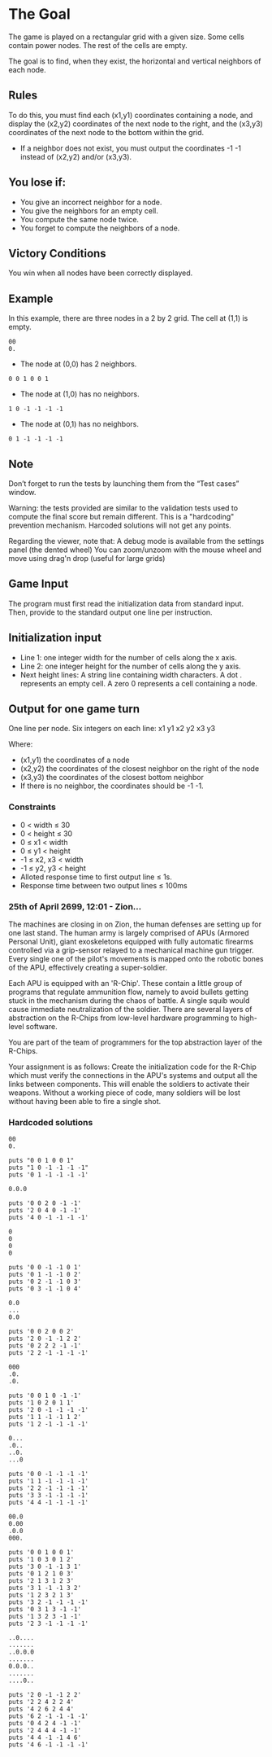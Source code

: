  # The Goal

The game is played on a rectangular grid with a given size. Some cells contain power nodes. The rest of the cells are empty.

The goal is to find, when they exist, the horizontal and vertical neighbors of each node.

## Rules

To do this, you must find each (x1,y1) coordinates containing a node, and display the (x2,y2) coordinates of the next node to the right, and the (x3,y3) coordinates of the next node to the bottom within the grid.

* If a neighbor does not exist, you must output the coordinates -1 -1 instead of (x2,y2) and/or (x3,y3).

## You lose if:

* You give an incorrect neighbor for a node.
* You give the neighbors for an empty cell.
* You compute the same node twice.
* You forget to compute the neighbors of a node.
 
## Victory Conditions

You win when all nodes have been correctly displayed.

## Example

In this example, there are three nodes in a 2 by 2 grid. The cell at (1,1) is empty.

``` 
00
0.
```
 
* The node at (0,0) has 2 neighbors.

```
0 0 1 0 0 1
```
 
* The node at (1,0) has no neighbors.

```
1 0 -1 -1 -1 -1
```
 
* The node at (0,1) has no neighbors.

```
0 1 -1 -1 -1 -1
```

## Note

Don’t forget to run the tests by launching them from the “Test cases” window.

Warning: the tests provided are similar to the validation tests used to compute the final score but remain different. This is a "hardcoding" prevention mechanism. Harcoded solutions will not get any points.

Regarding the viewer, note that:
A debug mode is available from the settings panel (the dented wheel)
You can zoom/unzoom with the mouse wheel and move using drag'n drop (useful for large grids)

## Game Input

The program must first read the initialization data from standard input. Then, provide to the standard output one line per instruction.

## Initialization input

* Line 1: one integer width for the number of cells along the x axis.
* Line 2: one integer height for the number of cells along the y axis.
* Next height lines: A string  line  containing  width  characters. A dot . represents an empty cell. A zero 0 represents a cell containing a node.

## Output for one game turn

One line per node. Six integers on each line:   x1  y1  x2  y2  x3  y3

Where:
* (x1,y1) the coordinates of a node
* (x2,y2) the coordinates of the closest neighbor on the right of the node
* (x3,y3) the coordinates of the closest bottom neighbor
* If there is no neighbor, the coordinates should be -1 -1.

### Constraints

* 0 < width ≤ 30
* 0 < height ≤ 30
* 0 ≤ x1 < width
* 0 ≤ y1 < height
* -1 ≤ x2, x3 < width
* -1 ≤ y2, y3 < height
* Alloted response time to first output line ≤ 1s.
* Response time between two output lines ≤ 100ms

### 25th of April 2699, 12:01 - Zion...

The machines are closing in on Zion, the human defenses are setting up for one last stand.
The human army is largely comprised of APUs (Armored Personal Unit), giant exoskeletons equipped with fully automatic firearms controlled via a grip-sensor relayed to a mechanical machine gun trigger. Every single one of the pilot's movements is mapped onto the robotic bones of the APU, effectively creating a super-soldier.

Each APU is equipped with an 'R-Chip'. These contain a little group of programs that regulate ammunition flow, namely to avoid bullets getting stuck in the mechanism during the chaos of battle. A single squib would cause immediate neutralization of the soldier.
There are several layers of abstraction on the R-Chips from low-level hardware programming to high-level software.

You are part of the team of programmers for the top abstraction layer of the R-Chips.

Your assignment is as follows: Create the initialization code for the R-Chip which must verify the connections in the APU's systems and output all the links between components.
This will enable the soldiers to activate their weapons. Without a working piece of code, many soldiers will be lost without having been able to fire a single shot.

### Hardcoded solutions

```
00
0.
```

```
puts "0 0 1 0 0 1"
puts "1 0 -1 -1 -1 -1"
puts '0 1 -1 -1 -1 -1'
```

```
0.0.0
```

```
puts '0 0 2 0 -1 -1'
puts '2 0 4 0 -1 -1'
puts '4 0 -1 -1 -1 -1'
```

```
0
0
0
0
```

```
puts '0 0 -1 -1 0 1'
puts '0 1 -1 -1 0 2'
puts '0 2 -1 -1 0 3'
puts '0 3 -1 -1 0 4'
```

```
0.0
...
0.0
```

```
puts '0 0 2 0 0 2'
puts '2 0 -1 -1 2 2'
puts '0 2 2 2 -1 -1'
puts '2 2 -1 -1 -1 -1'
```

```
000
.0.
.0.
```

```
puts '0 0 1 0 -1 -1'
puts '1 0 2 0 1 1'
puts '2 0 -1 -1 -1 -1'
puts '1 1 -1 -1 1 2'
puts '1 2 -1 -1 -1 -1'
```

```
0...
.0..
..0.
...0
```

```
puts '0 0 -1 -1 -1 -1'
puts '1 1 -1 -1 -1 -1'
puts '2 2 -1 -1 -1 -1'
puts '3 3 -1 -1 -1 -1'
puts '4 4 -1 -1 -1 -1'
```

```
00.0
0.00
.0.0
000.
```

```
puts '0 0 1 0 0 1'
puts '1 0 3 0 1 2'
puts '3 0 -1 -1 3 1'
puts '0 1 2 1 0 3'
puts '2 1 3 1 2 3'
puts '3 1 -1 -1 3 2'
puts '1 2 3 2 1 3'
puts '3 2 -1 -1 -1 -1'
puts '0 3 1 3 -1 -1'
puts '1 3 2 3 -1 -1'
puts '2 3 -1 -1 -1 -1'
```

```
..0....
.......
..0.0.0
.......
0.0.0..
.......
....0..
```

```
puts '2 0 -1 -1 2 2'
puts '2 2 4 2 2 4'
puts '4 2 6 2 4 4'
puts '6 2 -1 -1 -1 -1'
puts '0 4 2 4 -1 -1'
puts '2 4 4 4 -1 -1'
puts '4 4 -1 -1 4 6'
puts '4 6 -1 -1 -1 -1'
```
